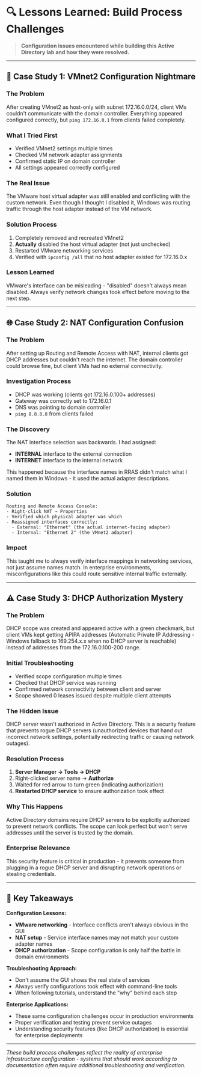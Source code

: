 # 🔍 Lessons Learned: Build Process Challenges

> **Configuration issues encountered while building this Active Directory lab and how they were resolved.**

---

## 🔧 Case Study 1: VMnet2 Configuration Nightmare

### The Problem
After creating VMnet2 as host-only with subnet 172.16.0.0/24, client VMs couldn't communicate with the domain controller. Everything appeared configured correctly, but `ping 172.16.0.1` from clients failed completely.

### What I Tried First
- Verified VMnet2 settings multiple times
- Checked VM network adapter assignments
- Confirmed static IP on domain controller
- All settings appeared correctly configured

### The Real Issue
The VMware host virtual adapter was still enabled and conflicting with the custom network. Even though I thought I disabled it, Windows was routing traffic through the host adapter instead of the VM network.

### Solution Process
1. Completely removed and recreated VMnet2
2. **Actually** disabled the host virtual adapter (not just unchecked)
3. Restarted VMware networking services
4. Verified with `ipconfig /all` that no host adapter existed for 172.16.0.x

### Lesson Learned
VMware's interface can be misleading - "disabled" doesn't always mean disabled. Always verify network changes took effect before moving to the next step.

---

## 🌐 Case Study 2: NAT Configuration Confusion

### The Problem
After setting up Routing and Remote Access with NAT, internal clients got DHCP addresses but couldn't reach the internet. The domain controller could browse fine, but client VMs had no external connectivity.

### Investigation Process
- DHCP was working (clients got 172.16.0.100+ addresses)
- Gateway was correctly set to 172.16.0.1
- DNS was pointing to domain controller
- `ping 8.8.8.8` from clients failed

### The Discovery
The NAT interface selection was backwards. I had assigned:
- **INTERNAL** interface to the external connection
- **INTERNET** interface to the internal network

This happened because the interface names in RRAS didn't match what I named them in Windows - it used the actual adapter descriptions.

### Solution
```
Routing and Remote Access Console:
- Right-click NAT → Properties
- Verified which physical adapter was which
- Reassigned interfaces correctly:
  - External: "Ethernet" (the actual internet-facing adapter)
  - Internal: "Ethernet 2" (the VMnet2 adapter)
```

### Impact
This taught me to always verify interface mappings in networking services, not just assume names match. In enterprise environments, misconfigurations like this could route sensitive internal traffic externally.

---

## ⚠️ Case Study 3: DHCP Authorization Mystery

### The Problem
DHCP scope was created and appeared active with a green checkmark, but client VMs kept getting APIPA addresses (Automatic Private IP Addressing - Windows fallback to 169.254.x.x when no DHCP server is reachable) instead of addresses from the 172.16.0.100-200 range.

### Initial Troubleshooting
- Verified scope configuration multiple times
- Checked that DHCP service was running
- Confirmed network connectivity between client and server
- Scope showed 0 leases issued despite multiple client attempts

### The Hidden Issue
DHCP server wasn't authorized in Active Directory. This is a security feature that prevents rogue DHCP servers (unauthorized devices that hand out incorrect network settings, potentially redirecting traffic or causing network outages).

### Resolution Process
1. **Server Manager → Tools → DHCP**
2. Right-clicked server name → **Authorize**
3. Waited for red arrow to turn green (indicating authorization)
4. **Restarted DHCP service** to ensure authorization took effect

### Why This Happens
Active Directory domains require DHCP servers to be explicitly authorized to prevent network conflicts. The scope can look perfect but won't serve addresses until the server is trusted by the domain.

### Enterprise Relevance
This security feature is critical in production - it prevents someone from plugging in a rogue DHCP server and disrupting network operations or stealing credentials.

---

## 🎯 Key Takeaways

**Configuration Lessons:**
- **VMware networking** - Interface conflicts aren't always obvious in the GUI
- **NAT setup** - Service interface names may not match your custom adapter names  
- **DHCP authorization** - Scope configuration is only half the battle in domain environments

**Troubleshooting Approach:**
- Don't assume the GUI shows the real state of services
- Always verify configurations took effect with command-line tools
- When following tutorials, understand the "why" behind each step

**Enterprise Applications:**
- These same configuration challenges occur in production environments
- Proper verification and testing prevent service outages  
- Understanding security features (like DHCP authorization) is essential for enterprise deployments

---

*These build process challenges reflect the reality of enterprise infrastructure configuration - systems that should work according to documentation often require additional troubleshooting and verification.*
